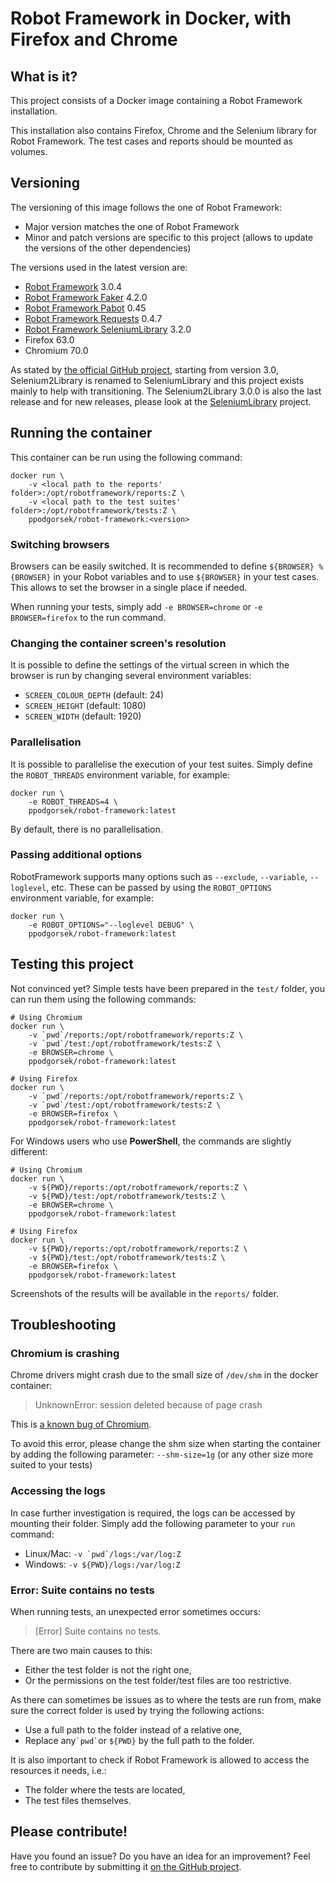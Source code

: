 # Robot Framework in Docker, with Firefox and Chrome

## What is it?

This project consists of a Docker image containing a Robot Framework installation.

This installation also contains Firefox, Chrome and the Selenium library for Robot Framework. The test cases and reports should be mounted as volumes.

## Versioning

The versioning of this image follows the one of Robot Framework:

* Major version matches the one of Robot Framework
* Minor and patch versions are specific to this project (allows to update the versions of the other dependencies)

The versions used in the latest version are:

* [Robot Framework](https://github.com/robotframework/robotframework) 3.0.4
* [Robot Framework Faker](https://github.com/guykisel/robotframework-faker) 4.2.0
* [Robot Framework Pabot](https://github.com/mkorpela/pabot) 0.45
* [Robot Framework Requests](https://github.com/bulkan/robotframework-requests) 0.4.7
* [Robot Framework SeleniumLibrary](https://github.com/robotframework/SeleniumLibrary) 3.2.0
* Firefox 63.0
* Chromium 70.0

As stated by [the official GitHub project](https://github.com/robotframework/Selenium2Library), starting from version 3.0, Selenium2Library is renamed to SeleniumLibrary and this project exists mainly to help with transitioning. The Selenium2Library 3.0.0 is also the last release and for new releases, please look at the [SeleniumLibrary](https://github.com/robotframework/SeleniumLibrary) project.

## Running the container

This container can be run using the following command:

    docker run \
        -v <local path to the reports' folder>:/opt/robotframework/reports:Z \
        -v <local path to the test suites' folder>:/opt/robotframework/tests:Z \
        ppodgorsek/robot-framework:<version>

### Switching browsers

Browsers can be easily switched. It is recommended to define `${BROWSER} %{BROWSER}` in your Robot variables and to use `${BROWSER}` in your test cases. This allows to set the browser in a single place if needed.

When running your tests, simply add `-e BROWSER=chrome` or `-e BROWSER=firefox` to the run command.

### Changing the container screen's resolution

It is possible to define the settings of the virtual screen in which the browser is run by changing several environment variables:

* `SCREEN_COLOUR_DEPTH` (default: 24)
* `SCREEN_HEIGHT` (default: 1080)
* `SCREEN_WIDTH` (default: 1920)

### Parallelisation

It is possible to parallelise the execution of your test suites. Simply define the `ROBOT_THREADS` environment variable, for example:

    docker run \
        -e ROBOT_THREADS=4 \
        ppodgorsek/robot-framework:latest

By default, there is no parallelisation.

### Passing additional options

RobotFramework supports many options such as `--exclude`, `--variable`, `--loglevel`, etc. These can be passed by using the `ROBOT_OPTIONS` environment variable, for example:

    docker run \
        -e ROBOT_OPTIONS="--loglevel DEBUG" \
        ppodgorsek/robot-framework:latest

## Testing this project

Not convinced yet? Simple tests have been prepared in the `test/` folder, you can run them using the following commands:

    # Using Chromium
    docker run \
        -v `pwd`/reports:/opt/robotframework/reports:Z \
        -v `pwd`/test:/opt/robotframework/tests:Z \
        -e BROWSER=chrome \
        ppodgorsek/robot-framework:latest

    # Using Firefox
    docker run \
        -v `pwd`/reports:/opt/robotframework/reports:Z \
        -v `pwd`/test:/opt/robotframework/tests:Z \
        -e BROWSER=firefox \
        ppodgorsek/robot-framework:latest

For Windows users who use **PowerShell**, the commands are slightly different:

    # Using Chromium
    docker run \
        -v ${PWD}/reports:/opt/robotframework/reports:Z \
        -v ${PWD}/test:/opt/robotframework/tests:Z \
        -e BROWSER=chrome \
        ppodgorsek/robot-framework:latest

    # Using Firefox
    docker run \
        -v ${PWD}/reports:/opt/robotframework/reports:Z \
        -v ${PWD}/test:/opt/robotframework/tests:Z \
        -e BROWSER=firefox \
        ppodgorsek/robot-framework:latest

Screenshots of the results will be available in the `reports/` folder.

## Troubleshooting

### Chromium is crashing

Chrome drivers might crash due to the small size of `/dev/shm` in the docker container:
> UnknownError: session deleted because of page crash

This is [a known bug of Chromium](https://bugs.chromium.org/p/chromium/issues/detail?id=715363).

To avoid this error, please change the shm size when starting the container by adding the following parameter: `--shm-size=1g` (or any other size more suited to your tests)

### Accessing the logs

In case further investigation is required, the logs can be accessed by mounting their folder. Simply add the following parameter to your `run` command:

* Linux/Mac: ``-v `pwd`/logs:/var/log:Z``
* Windows: ``-v ${PWD}/logs:/var/log:Z``

### Error: Suite contains no tests

When running tests, an unexpected error sometimes occurs:

> [Error] Suite contains no tests.

There are two main causes to this:
* Either the test folder is not the right one,
* Or the permissions on the test folder/test files are too restrictive.

As there can sometimes be issues as to where the tests are run from, make sure the correct folder is used by trying the following actions:
* Use a full path to the folder instead of a relative one,
* Replace any`` `pwd` ``or `${PWD}` by the full path to the folder.

It is also important to check if Robot Framework is allowed to access the resources it needs, i.e.:
* The folder where the tests are located,
* The test files themselves.

## Please contribute!

Have you found an issue? Do you have an idea for an improvement? Feel free to contribute by submitting it [on the GitHub project](https://github.com/ppodgorsek/docker-robot-framework/issues).
